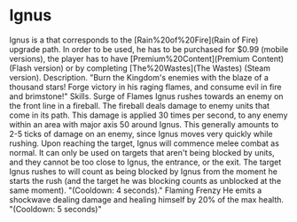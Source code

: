 # Ignus

Ignus is a that corresponds to the [Rain%20of%20Fire](Rain of Fire) upgrade path. In order to be used, he has to be purchased for $0.99 (mobile versions), the player has to have [Premium%20Content](Premium Content) (Flash version) or by completing [The%20Wastes](The Wastes) (Steam version).
Description.
"Burn the Kingdom's enemies with the blaze of a thousand stars! Forge victory in his raging flames, and consume evil in fire and brimstone!"
Skills.
Surge of Flames 
 Ignus rushes towards an enemy on the front line in a fireball. The fireball deals damage to enemy units that come in its path. This damage is applied 30 times per second, to any enemy within an area with major axis 50 around Ignus. This generally amounts to 2-5 ticks of damage on an enemy, since Ignus moves very quickly while rushing. Upon reaching the target, Ignus will commence melee combat as normal. It can only be used on targets that aren't being blocked by units, and they cannot be too close to Ignus, the entrance, or the exit. The target Ignus rushes to will count as being blocked by Ignus from the moment he starts the rush (and the target he was blocking counts as unblocked at the same moment). "(Cooldown: 4 seconds)."
Flaming Frenzy 
 He emits a shockwave dealing damage and healing himself by 20% of the max health. "(Cooldown: 5 seconds)"
